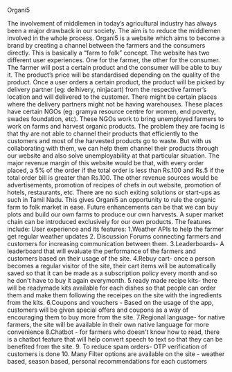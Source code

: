 Organi5

The involvement of middlemen in today’s agricultural industry has always been a major drawback in our society. The aim is to reduce the middlemen involved in the whole process. Organi5 is a website which aims to become a brand by creating a channel between the farmers and the consumers directly. This is basically a “farm to folk” concept. The website has two different user experiences. One for the farmer, the other for the consumer. The farmer will post a certain product and the consumer will be able to buy it. The product’s price will be standardised depending on the quality of the product. Once a user orders a certain product, the product will be picked by delivery partner (eg: delhivery, ninjacart) from the respective farmer’s location and will delivered to the customer. There might be certain places where the delivery partners might not be having warehouses. These places have certain NGOs (eg: gramya resource centre for women, end poverty, swades foundation, etc). These NGOs work to bring unemployed farmers to work on farms and harvest organic products. The problem they are facing is that thy are not able to channel their products that efficiently to the customers and most of the harvested products go to waste. But with us collaborating with them, we can help them channel their products through our website and also solve unemployability at that particular situation. The major revenue margin of this website would be that, with every order placed, a 5% of the order if the total order is less than Rs.100 and Rs.5 if the total order bill is greater than Rs.100. The other revenue sources would be advertisements, promotion of recipes of chefs in out website, promotion of hotels, restaurants, etc. There are no such exiting solutions or start-ups as such in Tamil Nadu. This gives Organi5 an opportunity to rule the organic farm to folk market in ease. Future enhancements can be that we can buy plots and build our own farms to produce our own harvests. A super market chain can be introduced exclusively for our own products. The features include: 
User experience and its features:
1.Weather APIs to help the farmer get regular weather updates
2. Discussion Forums connecting farmers and customers for increasing communication between them.
3.Leaderboards- A leaderboard that will evaluate the performance of the farmers and customers based on their usage of the site.
4.Rebuy cart- once a person becomes a regular visitor of the site, their cart items will be automatically saved so that it can be made as a subscription policy every month and so he don't have to buy it again everymonth.
5.ready made recipe kits- there will be readymade kits available for each dishes so that people can order them and make them following the receipes on the site with the ingredients from the kits.
6.Coupons and vouchers - Based on the usage of the app, customers will be given special offers and coupons as a way of encouraging them to buy more from the site.
7.Regional language- for native farmers, the site will be available in their own native language for more convenience 
8.Chatbot - for farmers who doesn't know how to read, there is a chatbot feature that will help convert speech to text so that they can be benefited from the site.
9. To reduce spam orders- OTP verification of customers is done
10. Many Filter options are available on the site - weather based, season based, personal recommendations for each customers
